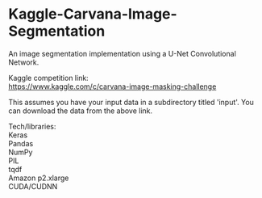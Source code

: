 # Kaggle-Carvana-Image-Segmentation

An image segmentation implementation using a U-Net Convolutional Network.  

Kaggle competition link:  
https://www.kaggle.com/c/carvana-image-masking-challenge

This assumes you have your input data in a subdirectory titled 'input'. You can download the data from the above link.  

Tech/libraries:  
Keras   
Pandas   
NumPy  
PIL   
tqdf  
Amazon p2.xlarge  
CUDA/CUDNN  
